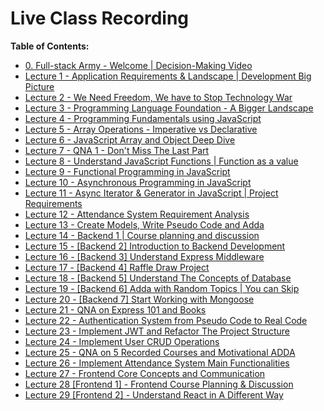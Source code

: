 # Live Class Recording

**Table of Contents:**

- [0. Full-stack Army - Welcome | Decision-Making Video](https://www.youtube.com/watch?v=ewBBT6Iph0M&t=784s)
- [Lecture 1 - Application Requirements & Landscape | Development Big Picture](https://youtu.be/AnD2KuKNsxE)
- [Lecture 2 - We Need Freedom, We have to Stop Technology War](https://youtu.be/9ltapy7kK5w)
- [Lecture 3 - Programming Language Foundation - A Bigger Landscape](https://youtu.be/1LWq-OdB7jY)
- [Lecture 4 - Programming Fundamentals using JavaScript](https://youtu.be/tAkUXTvm-xo)
- [Lecture 5 - Array Operations - Imperative vs Declarative](https://youtu.be/LADJO7KniNY)
- [Lecture 6 - JavaScript Array and Object Deep Dive](https://youtu.be/Mr5rksCjybA)
- [Lecture 7 - QNA 1 - Don't Miss The Last Part](https://youtu.be/TAa7gSbPVis)
- [Lecture 8 - Understand JavaScript Functions | Function as a value](https://youtu.be/lctjTl1ftdw)
- [Lecture 9 - Functional Programming in JavaScript](https://youtu.be/wMy2IZ12mxM)
- [Lecture 10 - Asynchronous Programming in JavaScript](https://youtu.be/OCkxS7W3gwU)
- [Lecture 11 - Async Iterator & Generator in JavaScript | Project Requirements](https://youtu.be/phzeyHwoIrQ)
- [Lecture 12 - Attendance System Requirement Analysis](https://youtu.be/Gsj7uU_7Um4)
- [Lecture 13 - Create Models, Write Pseudo Code and Adda](https://youtu.be/BfGOYh9Fdwg)
- [Lecture 14 - Backend 1 | Course planning and discussion](https://youtu.be/QBTOAGGgehA)
- [Lecture 15 - [Backend 2] Introduction to Backend Development](https://youtu.be/Mc6UEF957hU)
- [Lecture 16 - [Backend 3] Understand Express Middleware](https://youtu.be/kXeNJJ4mQ7w)
- [Lecture 17 - [Backend 4] Raffle Draw Project](https://youtu.be/4D2DIu8bhqU)
- [Lecture 18 - [Backend 5] Understand The Concepts of Database](https://youtu.be/SyKO3oZLz00)
- [Lecture 19 - [Backend 6] Adda with Random Topics | You can Skip](https://youtu.be/mqq5VgRMIho)
- [Lecture 20 - [Backend 7] Start Working with Mongoose](https://youtu.be/y5Rism0fEqE)
- [Lecture 21 - QNA on Express 101 and Books](https://youtu.be/krI6QUCGHY4)
- [Lecture 22 - Authentication System from Pseudo Code to Real Code](https://youtu.be/0gl4grplEcI)
- [Lecture 23 - Implement JWT and Refactor The Project Structure](https://youtu.be/D5A5BSGQVBU)
- [Lecture 24 - Implement User CRUD Operations](https://youtu.be/xr0sKPvAipQ)
- [Lecture 25 - QNA on 5 Recorded Courses and Motivational ADDA](https://youtu.be/KseSdSmvvuM)
- [Lecture 26 - Implement Attendance System Main Functionalities](https://youtu.be/A5S7mWxqs2s)
- [Lecture 27 - Frontend Core Concepts and Communication](https://youtu.be/0T7YagglhFY)
- [Lecture 28 [Frontend 1] - Frontend Course Planning & Discussion](https://youtu.be/FppAFtsxICk)
- [Lecture 29 [Frontend 2] - Understand React in A Different Way](https://youtu.be/vmw-sSTFwAk)
